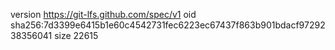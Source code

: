 version https://git-lfs.github.com/spec/v1
oid sha256:7d3399e6415b1e60c4542731fec6223ec67437f863b901bdacf9729238356041
size 22615
